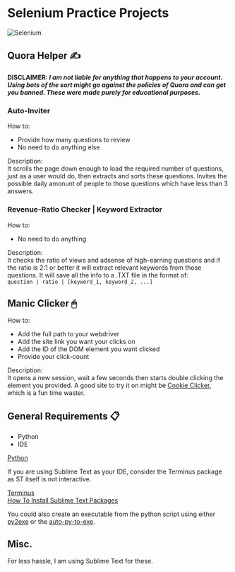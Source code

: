 # Selenium Practice Projects
![Selenium](https://imgur.com/2T3JRuf.png)
## Quora Helper ✍️

#### DISCLAIMER: *I am not liable for anything that happens to your account. Using bots of the sort might go against the policies of Quora and can get you banned. These were made purely for educational purposes.*

### Auto-Inviter

How to:<br>
- Provide how many questions to review
- No need to do anything else

Description:<br>
It scrolls the page down enough to load the required number of questions, just as a user would do, then extracts and sorts these questions. Invites the possible daily amonunt
of people to those questions which have less than 3 answers.

### Revenue-Ratio Checker | Keyword Extractor

How to:<br>
- No need to do anything

Description:<br>
It checks the ratio of views and adsense of high-earning questions and if the ratio is 2:1 or better it will extract relevant keywords from those questions. It will save all the info to a .TXT file in the format of:<br>
`question | ratio | [keyword_1, keyword_2, ...]`

## Manic Clicker 🖱

How to:<br>
- Add the full path to your webdriver
- Add the site link you want your clicks on
- Add the ID of the DOM element you want clicked
- Provide your click-count

Description:<br>
It opens a new session, wait a few seconds then starts double clicking the element you provided.
A good site to try it on might be [Cookie Clicker](http://orteil.dashnet.org/cookieclicker/), which is a fun time waster.

## General Requirements 📋

- Python
- IDE

[Python](https://www.python.org/downloads/)<br>

If you are using Sublime Text as your IDE, consider the Terminus package as ST itself is not interactive.

[Terminus](https://packagecontrol.io/packages/Terminus)<br>
[How To Install Sublime Text Packages](https://packagecontrol.io/installation)

You could also create an executable from the python script using either [py2exe](http://www.py2exe.org/) or the [auto-py-to-exe](https://dev.to/eshleron/how-to-convert-py-to-exe-step-by-step-guide-3cfi).

## Misc.

For less hassle, I am using Sublime Text for these.
